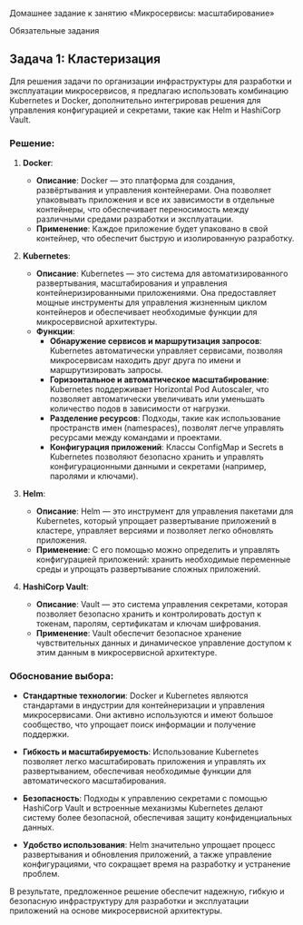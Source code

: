 Домашнее задание к занятию «Микросервисы: масштабирование»

Обязательные задания

## Задача 1: Кластеризация

Для решения задачи по организации инфраструктуры для разработки и эксплуатации микросервисов, я предлагаю использовать комбинацию Kubernetes и Docker, дополнительно интегрировав решения для управления конфигурацией и секретами, такие как Helm и HashiCorp Vault.

### Решение:

1. **Docker**:
   - **Описание**: Docker — это платформа для создания, развёртывания и управления контейнерами. Она позволяет упаковывать приложения и все их зависимости в отдельные контейнеры, что обеспечивает переносимость между различными средами разработки и эксплуатации.
   - **Применение**: Каждое приложение будет упаковано в свой контейнер, что обеспечит быструю и изолированную разработку.

2. **Kubernetes**:
   - **Описание**: Kubernetes — это система для автоматизированного развертывания, масштабирования и управления контейнеризированными приложениями. Она предоставляет мощные инструменты для управления жизненным циклом контейнеров и обеспечивает необходимые функции для микросервисной архитектуры.
   - **Функции**:
     - **Обнаружение сервисов и маршрутизация запросов**: Kubernetes автоматически управляет сервисами, позволяя микросервисам находить друг друга по имени и маршрутизировать запросы.
     - **Горизонтальное и автоматическое масштабирование**: Kubernetes поддерживает Horizontal Pod Autoscaler, что позволяет автоматически увеличивать или уменьшать количество подов в зависимости от нагрузки.
     - **Разделение ресурсов**: Подходы, такие как использование пространств имен (namespaces), позволят легче управлять ресурсами между командами и проектами.
     - **Конфигурация приложений**: Классы ConfigMap и Secrets в Kubernetes позволяют безопасно хранить и управлять конфигурационными данными и секретами (например, паролями и ключами).
  
3. **Helm**:
   - **Описание**: Helm — это инструмент для управления пакетами для Kubernetes, который упрощает развертывание приложений в кластере, управляет версиями и позволяет легко обновлять приложения.
   - **Применение**: С его помощью можно определить и управлять конфигурацией приложений: хранить необходимые переменные среды и упрощать развертывание сложных приложений.

4. **HashiCorp Vault**:
   - **Описание**: Vault — это система управления секретами, которая позволяет безопасно хранить и контролировать доступ к токенам, паролям, сертификатам и ключам шифрования.
   - **Применение**: Vault обеспечит безопасное хранение чувствительных данных и динамическое управление доступом к этим данным в микросервисной архитектуре.

### Обоснование выбора:

- **Стандартные технологии**: Docker и Kubernetes являются стандартами в индустрии для контейнеризации и управления микросервисами. Они активно используются и имеют большое сообщество, что упрощает поиск информации и получение поддержки.
  
- **Гибкость и масштабируемость**: Использование Kubernetes позволяет легко масштабировать приложения и управлять их развертыванием, обеспечивая необходимые функции для автоматического масштабирования.

- **Безопасность**: Подходы к управлению секретами с помощью HashiCorp Vault и встроенные механизмы Kubernetes делают систему более безопасной, обеспечивая защиту конфиденциальных данных.

- **Удобство использования**: Helm значительно упрощает процесс развертывания и обновления приложений, а также управление конфигурациями, что сокращает время на разработку и устранение проблем.

В результате, предложенное решение обеспечит надежную, гибкую и безопасную инфраструктуру для разработки и эксплуатации приложений на основе микросервисной архитектуры.
